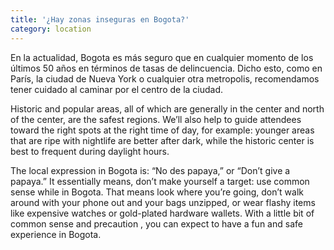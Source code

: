 ```yaml
---
title: '¿Hay zonas inseguras en Bogota?'
category: location
---
```


En la actualidad, Bogota es más seguro que en cualquier momento de los últimos 50 años en términos de tasas de delincuencia. Dicho esto, como en París, la ciudad de Nueva York o cualquier otra metropolis, recomendamos tener cuidado al caminar por el centro de la ciudad.

Historic and popular areas, all of which are generally in the center and north of the center, are the safest regions. We’ll also help to guide attendees toward the right spots at the right time of day, for example: younger areas that are ripe with nightlife are better after dark, while the historic center is best to frequent during daylight hours.

The local expression in Bogota is: “No des papaya,” or “Don’t give a papaya.” It essentially means, don’t make yourself a target: use common sense while in Bogota. That means look where you’re going, don’t walk around with your phone out and your bags unzipped, or wear flashy items like expensive watches or gold-plated hardware wallets. With a little bit of common sense and precaution , you can expect to have a fun and safe experience in Bogota.

